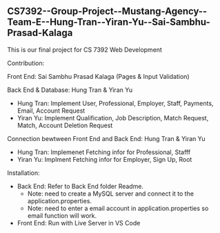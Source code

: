 ## CS7392--Group-Project--Mustang-Agency--Team-E--Hung-Tran--Yiran-Yu--Sai-Sambhu-Prasad-Kalaga

This is our final project for CS 7392 Web Development 

Contribution:

Front End: Sai Sambhu Prasad Kalaga (Pages & Input Validation)

Back End & Database: Hung Tran & Yiran Yu 
- Hung Tran: Implement User, Professional, Employer, Staff, Payments, Email, Account Request 
- Yiran Yu: Implement Qualification, Job Description, Match Request, Match, Account Deletion Request 

Connection bewtween Front End and Back End: Hung Tran & Yiran Yu 
- Hung Tran: Implemenet Fetching infor for Professional, Stafff
- Yiran Yu: Implment Fetching infor for Employer, Sign Up, Root

Installation:
- Back End: Refer to Back End folder Readme.
  - Note: need to create a MySQL server and connect it to the application.properties.
  - Note: need to enter a email account in application.properties so email function will work.  
- Front End: Run with Live Server in VS Code
